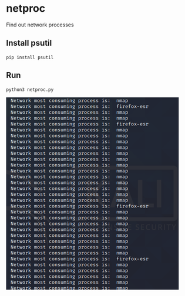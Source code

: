 # netproc
Find out network processes

## Install psutil
```
pip install psutil
```
## Run
```
python3 netproc.py
```
<img align="center" src="https://raw.githubusercontent.com/umegbewe/netproc/main/.../screenshot.png"></a>

